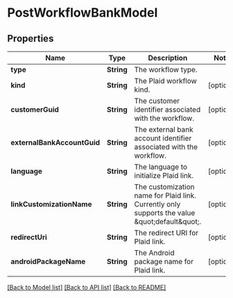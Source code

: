 # PostWorkflowBankModel

## Properties
Name | Type | Description | Notes
------------ | ------------- | ------------- | -------------
**type** | **String** | The workflow type. | 
**kind** | **String** | The Plaid workflow kind. | [optional] 
**customerGuid** | **String** | The customer identifier associated with the workflow. | [optional] 
**externalBankAccountGuid** | **String** | The external bank account identifier associated with the workflow. | [optional] 
**language** | **String** | The language to initialize Plaid link. | [optional] 
**linkCustomizationName** | **String** | The customization name for Plaid link. Currently only supports the value \&quot;default\&quot;. | [optional] 
**redirectUri** | **String** | The redirect URI for Plaid link. | [optional] 
**androidPackageName** | **String** | The Android package name for Plaid link. | [optional] 

[[Back to Model list]](../README.md#documentation-for-models) [[Back to API list]](../README.md#documentation-for-api-endpoints) [[Back to README]](../README.md)


